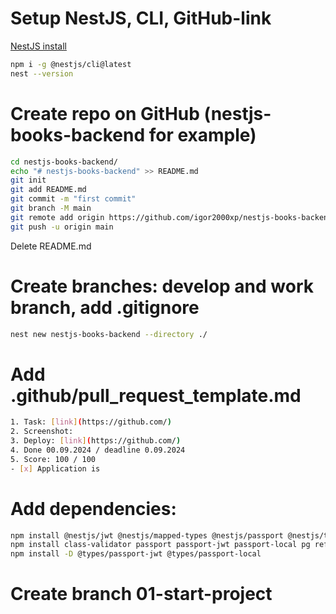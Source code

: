 # Setup NestJS, CLI, GitHub-link
[NestJS install](https://docs.nestjs.com/#installation)
```bash
npm i -g @nestjs/cli@latest
nest --version
```

# Create repo on GitHub (nestjs-books-backend for example)

```bash
cd nestjs-books-backend/
echo "# nestjs-books-backend" >> README.md
git init
git add README.md
git commit -m "first commit"
git branch -M main
git remote add origin https://github.com/igor2000xp/nestjs-books-backend.git
git push -u origin main
```
Delete README.md

# Create branches: develop and work branch, add .gitignore


```bash
nest new nestjs-books-backend --directory ./
```

# Add .github/pull_request_template.md

```bash
1. Task: [link](https://github.com/)
2. Screenshot:
3. Deploy: [link](https://github.com/)
4. Done 00.09.2024 / deadline 0.09.2024
5. Score: 100 / 100
- [x] Application is 
```

# Add dependencies:

```bash
npm install @nestjs/jwt @nestjs/mapped-types @nestjs/passport @nestjs/typeorm @types/bcrypt bcrypt class-transformer
npm install class-validator passport passport-jwt passport-local pg reflect-metadata typeorm
npm install -D @types/passport-jwt @types/passport-local
```

# Create branch 01-start-project

